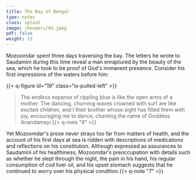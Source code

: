 ```yaml
---
title: The Bay of Bengal
type: notes
class: splash
image: /headers/04.jpeg
pdf: false
weight: 13
---
```


Mozoomdar spent three days traversing the bay. The letters he wrote to
Saudamini during this time reveal a man enraptured by the beauty of the
sea, which he took to be proof of God's immanent presence. Consider his
first impressions of the waters before him:

{{< q-figure id="19" class="is-pulled-left" >}}

>The endless expanse of rippling blue is like the open arms of a
mother. The dancing, churning waves crowned with surf are like excited
children, and I their brother whose sight has filled them with joy,
encouraging me to dance, chanting the name of Goddess Anandamayi.{{< q-note "6" >}}

Yet Mozoomdar's prose never strays too far from matters of health, and
the account of his first days at sea is ridden with descriptions of
medications and reflections on his constitution. Although expressed as
assurances to Saudamini of his healthiness, Mozoomdar's preoccupation
with details such as whether he slept through the night, the pain in his
hand, his regular consumption of cod liver oil, and his upset stomach
suggests that he continued to worry over his physical condition.{{< q-note "7" >}}
